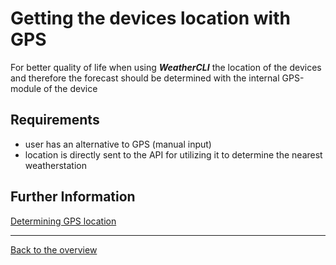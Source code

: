 # Getting the devices location with GPS

For better quality of life when using _**WeatherCLI**_ the location of the devices and therefore the forecast should be determined with the internal GPS-module of the device

## Requirements


* user has an alternative to GPS (manual input)
* location is directly sent to the API for utilizing it to determine the nearest weatherstation

## Further Information

[Determining GPS location](https://docs.microsoft.com/en-us/dotnet/api/system.device.location)

---

[Back to the overview](./Index.md)


